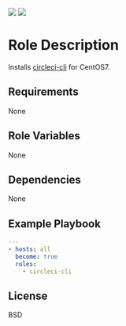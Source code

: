 [![](https://github.com/ansible-roles-matsumura/circleci-cli/workflows/Build/badge.svg)](https://github.com/ansible-roles-matsumura/circleci-cli/actions?query=workflow%3ABuild)
[![](https://github.com/ansible-roles-matsumura/circleci-cli/workflows/Lint/badge.svg)](https://github.com/ansible-roles-matsumura/circleci-cli/actions?query=workflow%3ALint)

Role Description
=========

Installs [circleci-cli](https://github.com/CircleCI-Public/circleci-cli) for CentOS7.

Requirements
------------

None

Role Variables
--------------

None

Dependencies
------------

None

Example Playbook
----------------

```YAML
---
- hosts: all
  become: true
  roles:
    - circleci-cli
```

License
-------

BSD
